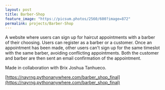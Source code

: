 ```yaml
---
layout: post
title: Barber-Shop
feature_image: "https://picsum.photos/2560/600?image=872"
permalink: projects/Barber-Shop
---
```


A website where users can sign up for haircut appointments with a barber of their choosing. Users can register as a barber or a customer. Once an appointment has been made, other users can't sign up for the same timeslot with the same barber, avoiding conflicting appointments. Both the customer and barber are then sent an email confirmation of the appointment.

Made in collaboration with Brix Joshua Tanhueco.

[https://nayrng.pythonanywhere.com/barber_shop_final](https://nayrng.pythonanywhere.com/barber_shop_final)